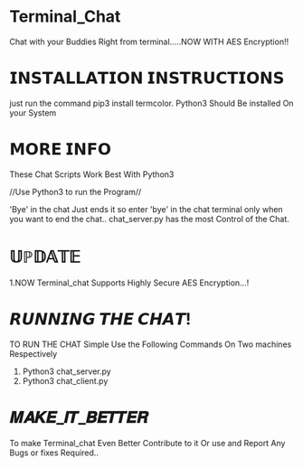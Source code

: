 # Terminal_Chat
Chat with your Buddies Right from terminal.....NOW WITH AES Encryption!!

# 𝗜𝗡𝗦𝗧𝗔𝗟𝗟𝗔𝗧𝗜𝗢𝗡 𝗜𝗡𝗦𝗧𝗥𝗨𝗖𝗧𝗜𝗢𝗡𝗦
just run the command pip3 install termcolor.
 Python3 Should Be installed On your System

# 𝗠𝗢𝗥𝗘 𝗜𝗡𝗙𝗢

These Chat Scripts Work Best With Python3

//Use Python3 to run the Program//

'Bye' in the chat Just ends it so enter 'bye' in the chat terminal only when you want to end the chat..
chat_server.py has the most Control of the Chat.

# 𝕌ℙ𝔻𝔸𝕋𝔼
1.NOW Terminal_chat Supports Highly Secure AES Encryption...!

# 𝙍𝙐𝙉𝙉𝙄𝙉𝙂 𝙏𝙃𝙀 𝘾𝙃𝘼𝙏!

TO RUN THE CHAT Simple Use the Following Commands On Two machines Respectively
1. Python3 chat_server.py
2. Python3 chat_client.py

# 𝑴𝑨𝑲𝑬_𝑰𝑻_𝑩𝑬𝑻𝑻𝑬𝑹
To make Terminal_chat Even Better Contribute to it Or use and Report Any Bugs or fixes Required..
